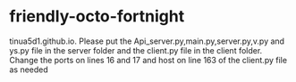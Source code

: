 # friendly-octo-fortnight
  tinua5d1.github.io.
  Please put the Api_server.py,main.py,server.py,v.py and ys.py file in the server folder and the client.py file in the client folder.
  Change the ports on lines 16 and 17 and host on line 163 of the client.py file as needed
